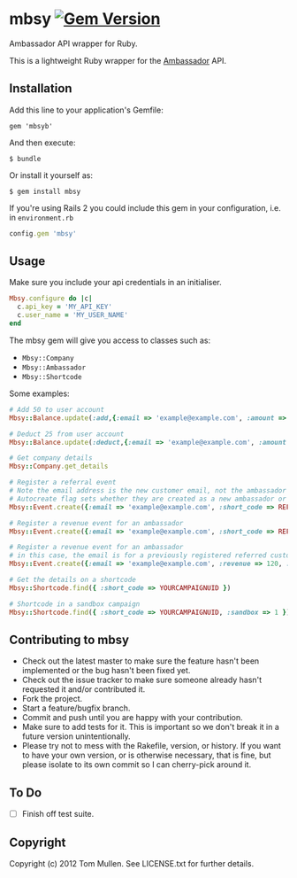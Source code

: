 # mbsy [![Gem Version](https://badge.fury.io/rb/mbsy.svg)](http://badge.fury.io/rb/mbsy)

Ambassador API wrapper for Ruby.

This is a lightweight Ruby wrapper for the [Ambassador](http://getambassador.com) API.

## Installation

Add this line to your application's Gemfile:

```
gem 'mbsyb'
```

And then execute:

```
$ bundle
```

Or install it yourself as:

```
$ gem install mbsy
```

If you're using Rails 2 you could include this gem in your configuration, i.e. in `environment.rb`

```ruby
config.gem 'mbsy'
```

## Usage

Make sure you include your api credentials in an initialiser.

```ruby
Mbsy.configure do |c|
  c.api_key = 'MY_API_KEY'
  c.user_name = 'MY_USER_NAME'
end
```

The mbsy gem will give you access to classes such as:

- `Mbsy::Company`  
- `Mbsy::Ambassador`  
- `Mbsy::Shortcode`

Some examples:

```ruby
# Add 50 to user account
Mbsy::Balance.update(:add,{:email => 'example@example.com', :amount => 50})

# Deduct 25 from user account
Mbsy::Balance.update(:deduct,{:email => 'example@example.com', :amount => 25})

# Get company details
Mbsy::Company.get_details

# Register a referral event 
# Note the email address is the new customer email, not the ambassador
# Autocreate flag sets whether they are created as a new ambassador or not
Mbsy::Event.create({:email => 'example@example.com', :short_code => REFERRALSHORTCODE, :campaign_uid =>  YOURCAMPAIGNUID, :auto_create => 0})

# Register a revenue event for an ambassador
Mbsy::Event.create({:email => 'example@example.com', :short_code => REFERRALSHORTCODE, :revenue => 120, :campaign_uid => YOURCAMPAIGNUID})

# Register a revenue event for an ambassador
# in this case, the email is for a previously registered referred customer, so no short code is required
Mbsy::Event.create({:email => 'example@example.com', :revenue => 120, :campaign_uid => YOURCAMPAIGNUID})

# Get the details on a shortcode
Mbsy::Shortcode.find({ :short_code => YOURCAMPAIGNUID })

# Shortcode in a sandbox campaign
Mbsy::Shortcode.find({ :short_code => YOURCAMPAIGNUID, :sandbox => 1 })
```

## Contributing to mbsy
 
- Check out the latest master to make sure the feature hasn't been implemented or the bug hasn't been fixed yet.
- Check out the issue tracker to make sure someone already hasn't requested it and/or contributed it.
- Fork the project.
- Start a feature/bugfix branch.
- Commit and push until you are happy with your contribution.
- Make sure to add tests for it. This is important so we don't break it in a future version unintentionally.
- Please try not to mess with the Rakefile, version, or history. If you want to have your own version, or is otherwise necessary, that is fine, but please isolate to its own commit so I can cherry-pick around it.

## To Do

- [ ] Finish off test suite.

## Copyright

Copyright (c) 2012 Tom Mullen. See LICENSE.txt for
further details.

